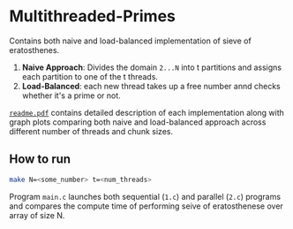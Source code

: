 # Multithreaded-Primes
Contains both naive and load-balanced implementation of sieve of eratosthenes.
1. **Naive Approach**: Divides the domain `2...N` into t partitions and assigns each partition to one of the t threads.
2. **Load-Balanced**: each new thread takes up a free number annd checks whether it's a prime or not.

[`readme.pdf`](./readme.pdf) contains detailed description of each implementation along with graph plots comparing both naive and load-balanced approach across different number of threads and chunk sizes.

## How to run
```bash
make N=<some_number> t=<num_threads>
```
Program `main.c` launches both sequential (`1.c`) and parallel (`2.c`) programs and compares the compute time of performing seive of eratosthenese over array of size N.
